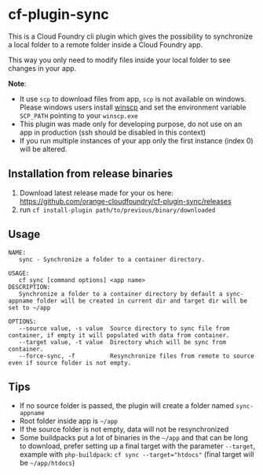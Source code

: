 # cf-plugin-sync

This is a Cloud Foundry cli plugin which gives the possibility to synchronize a local folder to a remote folder inside a 
Cloud Foundry app.
 
This way you only need to modify files inside your local folder to see changes in your app.

**Note**: 
- It use `scp` to download files from app, `scp` is not available on windows. 
Please windows users install [winscp](https://winscp.net) and set the environment variable `SCP_PATH` pointing to your `winscp.exe`
- This plugin was made only for developing purpose, do not use on an app in production (ssh should be disabled in this context)
- If you run multiple instances of your app only the first instance (index 0) will be altered.

## Installation from release binaries

1. Download latest release made for your os here: https://github.com/orange-cloudfoundry/cf-plugin-sync/releases
2. run `cf install-plugin path/to/previous/binary/downloaded`

## Usage

```
NAME:
   sync - Synchronize a folder to a container directory.

USAGE:
   cf sync [command options] <app name>
DESCRIPTION:
   Synchronize a folder to a container directory by default a sync-appname folder will be created in current dir and target dir will be set to ~/app

OPTIONS:
   --source value, -s value  Source directory to sync file from container, if empty it will populated with data from container.
   --target value, -t value  Directory which will be sync from container.
   --force-sync, -f          Resynchronize files from remote to source even if source folder is not empty.
```

## Tips

- If no source folder is passed, the plugin will create a folder named `sync-appname`
- Root folder inside app is `~/app`
- If the source folder is not empty, data will not be resynchronized
- Some buildpacks put a lot of binaries in the `~/app` and that can be long to download, prefer setting up a final target 
with the parameter `--target`, example with `php-buildpack`: `cf sync --target="htdocs"` (final target will be `~/app/htdocs`)
